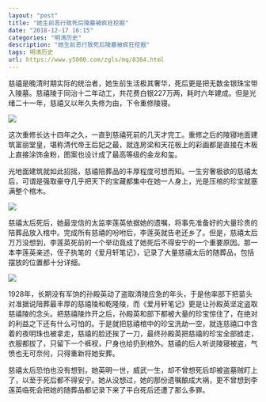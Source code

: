 ```yaml
---
layout: "post"
title: "她生前恶行致死后陵墓被疯狂挖掘"
date: "2018-12-17 16:15"
categories: "明清历史"
description: "她生前恶行致死后陵墓被疯狂挖掘"
tags: 明清历史
url: https://www.y5000.com/zgls/mq/8364.html
---
```






慈禧是晚清时期实际的统治者，她生前生活极其奢华，死后更是把无数金银珠宝带入陵墓。慈禧陵于同治十二年动工，共花费白银227万两，耗时六年建成。但是光绪二十一年，慈禧又以年久失修为由，下令重修陵寝。

![](https://img.y5000.com/uploads/allimg/161227/0933023910-0.jpg)

这次重修长达十四年之久，一直到慈禧死前的几天才完工。重修之后的陵寝地面建筑富丽堂皇，堪称清代帝王后妃之最，就连房梁和天花板上的彩画都是直接在木板上直接涂饰金粉，图案也设计成了最高等级的金龙和玺。

光地面建筑就如此招摇，慈禧陪葬品的丰厚程度可想而知。一生穷奢极欲的慈禧太后，可谓是强取豪夺几乎把天下的宝藏都集中在她一人身上，光是压棺的珍宝就塞满整个棺木。

![](https://img.y5000.com/uploads/allimg/161227/09330222I-1.jpg)

慈禧太后死后，她最宠信的太监李莲英依据她的遗嘱，将事先准备好的大量珍贵的陪葬品放入棺中。完成所有慈禧的吩咐后，李莲英就告老还乡了。但是，慈禧太后万万没想到，李莲英死前的一个举动竟成了她死后不得安宁的一个重要原因。那一本李莲英亲述，侄子执笔的《爱月轩笔记》，记录了大量慈禧太后的随葬品，包括摆放的位置都十分详细。

![](https://img.y5000.com/uploads/allimg/161227/0933024N0-2.jpg)

1928年，长期没有军饷的孙殿英动了盗取清陵应急的年头，于是他率部下把苗头对准据说陪葬最丰厚的慈禧陵和乾隆陵，而《爱月轩笔记》更是让孙殿英坚定盗取慈禧陵的念头。把慈禧陵炸开之后，孙殿英和部下都被大量的珍宝惊住了，在绝对的利益之下还有什么可怕的。于是就把慈禧棺中的珍宝洗劫一空，就连慈禧口中含着的夜明珠也被拿走，慈禧的脸还挨了一刀，最终孙殿英把慈禧的珍宝全部掳走，衣服都拔了，只留下一个裤衩，尸身也给扔到棺外。慈禧的后人听说陵寝被盗，气愤也无可奈何，只得重新将她安葬。

慈禧太后恐怕也没有想到，她英明一世，威武一生，却不曾想死后却被盗墓贼盯上了，以至于死后都不得安宁。她从没想过，她的那份遗嘱酿成大祸，更不曾想到李莲英临死会把她的随葬品都记录下来了平白死后还遭了那么多罪。
